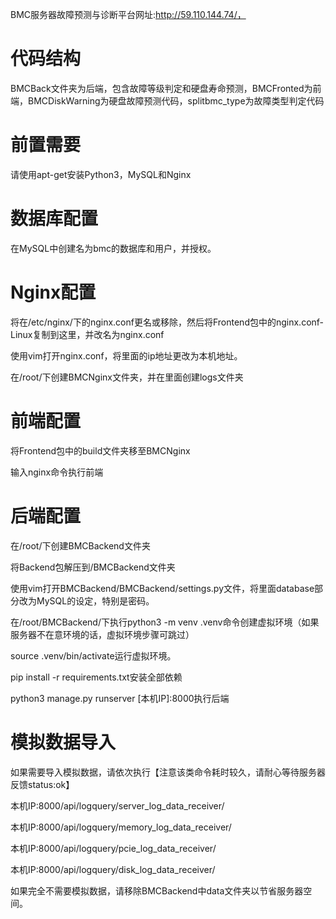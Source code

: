
BMC服务器故障预测与诊断平台网址:http://59.110.144.74/，
# 代码结构
BMCBack文件夹为后端，包含故障等级判定和硬盘寿命预测，BMCFronted为前端，BMCDiskWarning为硬盘故障预测代码，splitbmc_type为故障类型判定代码

# 前置需要

请使用apt-get安装Python3，MySQL和Nginx

# 数据库配置

在MySQL中创建名为bmc的数据库和用户，并授权。

# Nginx配置

将在/etc/nginx/下的nginx.conf更名或移除，然后将Frontend包中的nginx.conf-Linux复制到这里，并改名为nginx.conf

使用vim打开nginx.conf，将里面的ip地址更改为本机地址。

在/root/下创建BMCNginx文件夹，并在里面创建logs文件夹

# 前端配置

将Frontend包中的build文件夹移至BMCNginx

输入nginx命令执行前端

# 后端配置

在/root/下创建BMCBackend文件夹

将Backend包解压到/BMCBackend文件夹

使用vim打开BMCBackend/BMCBackend/settings.py文件，将里面database部分改为MySQL的设定，特别是密码。

在/root/BMCBackend/下执行python3 -m venv .venv命令创建虚拟环境（如果服务器不在意环境的话，虚拟环境步骤可跳过）

source .venv/bin/activate运行虚拟环境。

pip install -r requirements.txt安装全部依赖

python3 manage.py runserver [本机IP]:8000执行后端

# 模拟数据导入

如果需要导入模拟数据，请依次执行【注意该类命令耗时较久，请耐心等待服务器反馈status:ok】

本机IP:8000/api/logquery/server_log_data_receiver/

本机IP:8000/api/logquery/memory_log_data_receiver/

本机IP:8000/api/logquery/pcie_log_data_receiver/

本机IP:8000/api/logquery/disk_log_data_receiver/

如果完全不需要模拟数据，请移除BMCBackend中data文件夹以节省服务器空间。
